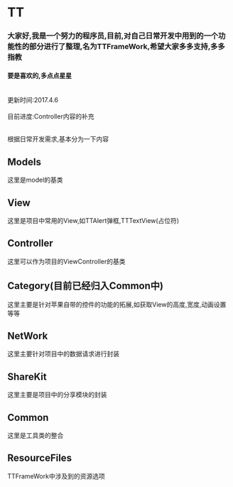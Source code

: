 # TT
### 大家好,我是一个努力的程序员,目前,对自己日常开发中用到的一个功能性的部分进行了整理,名为TTFrameWork,希望大家多多支持,多多指教</br>
#### 要是喜欢的,多点点星星

<br>更新时间:2017.4.6</br>
<br>目前进度:Controller内容的补充</br>

<br>根据日常开发需求,基本分为一下内容</br>
## Models</br>
这里是model的基类</br>
## View</br>
这里是项目中常用的View,如TTAlert弹框,TTTextView(占位符)</br>
## Controller</br>
这里可以作为项目的ViewController的基类</br>
## Category(目前已经归入Common中)</br>
这里主要是针对苹果自带的控件的功能的拓展,如获取View的高度,宽度,动画设置等等</br>

## NetWork</br>
这里主要针对项目中的数据请求进行封装</br>
## ShareKit</br>
这里主要是项目中的分享模块的封装</br>

## Common</br>
这里是工具类的整合</br>
## ResourceFiles</br>
TTFrameWork中涉及到的资源选项</br>

